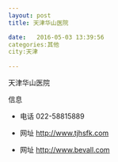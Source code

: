 ```yaml
--- 
layout: post 
title: 天津华山医院

date:   2016-05-03 13:39:56 
categories:其他  
city:天津
  
--- 
```

   
天津华山医院

信息
 - 电话 022-58815889

 - 网址 http://www.tjhsfk.com

 - 网址 http://www.bevall.com


